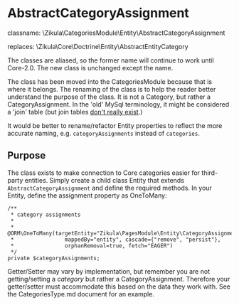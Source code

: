 AbstractCategoryAssignment
==========================

classname: \Zikula\CategoriesModule\Entity\AbstractCategoryAssignment

replaces: \Zikula\Core\Doctrine\Entity\AbstractEntityCategory

The classes are aliased, so the former name will continue to work until Core-2.0. The new class is unchanged except the name.

The class has been moved into the CategoriesModule because that is where it belongs. The renaming of the class is to
help the reader better understand the purpose of the class. It is not a Category, but rather a CategoryAssignment. In
the  'old' MySql terminology, it might be considered a 'join' table (but join tables 
[don't really exist](http://stackoverflow.com/a/18655514/2600812).)

It would be better to rename/refactor Entity properties to reflect the more accurate naming, e.g. `categoryAssignments`
instead of `categories`.


Purpose
-------

The class exists to make connection to Core categories easier for third-party entities. Simply create a child class
Entity that extends `AbstractCategoryAssignment` and define the required methods. In your Entity, define the assignment
property as OneToMany:

    /**
     * category assignments
     *
     * @ORM\OneToMany(targetEntity="Zikula\PagesModule\Entity\CategoryAssignmentEntity",
     *                mappedBy="entity", cascade={"remove", "persist"},
     *                orphanRemoval=true, fetch="EAGER")
     */
    private $categoryAssignments;


Getter/Setter may vary by implementation, but remember you are not getting/setting a *category* but rather a 
CategoryAssignment. Therefore your getter/setter must accommodate this based on the data they work with. See the 
CategoriesType.md document for an example.